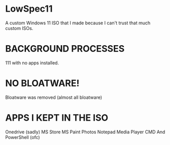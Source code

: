 # LowSpec11
A custom Windows 11 ISO that I made because I can't trust that much custom ISOs.

# BACKGROUND PROCESSES
111 with no apps installed.

# NO BLOATWARE!
Bloatware was removed (almost all bloatware)

# APPS I KEPT IN THE ISO
Onedrive (sadly)
MS Store
MS Paint
Photos
Notepad
Media Player
CMD And PowerShell (ofc)

